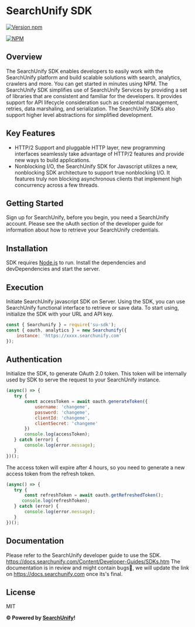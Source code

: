 # SearchUnify SDK
[![Version npm](https://img.shields.io/npm/v/su-sdk.svg?style=flat-square)](https://www.npmjs.com/package/su-sdk)

[![NPM](https://nodei.co/npm/su-sdk.png?downloads=true&downloadRank=true)](https://nodei.co/npm/su-sdk/)

## Overview
The SearchUnify SDK enables developers to easily work with the SearchUnify platform and build scalable solutions with search, analytics, crawlers and more. You can get started in minutes using NPM.
The SearchUnify SDK simplifies use of SearchUnify Services by providing a set of libraries that are consistent and familiar for the developers. It provides support for API lifecycle consideration such as credential management, retries, data marshaling, and serialization. The SearchUnify SDKs also support higher level abstractions for simplified development.

## Key Features
* HTTP/2 Support and pluggable HTTP layer, new programming interfaces seamlessly take advantage of HTTP/2 features and provide new ways to build applications.
* Nonblocking I/O, the SearchUnify SDK for Javascript utilizes a new, nonblocking SDK architecture to support true nonblocking I/O. It features truly non blocking asynchronous clients that implement high concurrency across a few threads.

## Getting Started
Sign up for SearchUnify, before you begin, you need a SearchUnify account. Please see the oAuth section of the developer guide for information about how to retrieve your SearchUnify credentials.

## Installation
SDK requires [Node.js](https://nodejs.org/) to run. Install the dependencies and devDependencies and start the server.

## Execution
Initiate SearchUnify javascript SDK on Server. Using the SDK, you can use SearchUnify functional interface to retrieve or save data. To start using, initialize the SDK with your URL and API key.
```javascript
const { Searchunify } = require('su-sdk');
const { oauth, analytics } = new Searchunify({
    instance: 'https://xxxx.searchunify.com'
});
```

## Authentication
Initialize the SDK, to generate OAuth 2.0 token. This token will be internally used by SDK to serve the request to your SearchUnify instance.
```javascript
(async() => {
   try {
       const accessToken = await oauth.generateToken({
           username: 'changeme',
           password: 'changeme',
           clientId: 'changeme',
           clientSecret: 'changeme'
       })
       console.log(accessToken);
   } catch (error) {
       console.log(error.message);
   }
})();
```
The access token will expire after 4 hours, so you need to generate a new access token from the refresh token.
```javascript
(async() => {
   try {
       const refreshToken = await oauth.getRefreshedToken();
      console.log(refreshToken);
   } catch (error) {
       console.log(error.message);
   }
})();
```
## Documentation
Please refer to the SearchUnify developer guide to use the SDK. https://docs.searchunify.com/Content/Developer-Guides/SDKs.htm
The documentation is in review and might contain bugs🐞, we will update the link on https://docs.searchunify.com once its's final.

## License
MIT

**&copy; Powered by [SearchUnify](https://www.searchunify.com/)!**
